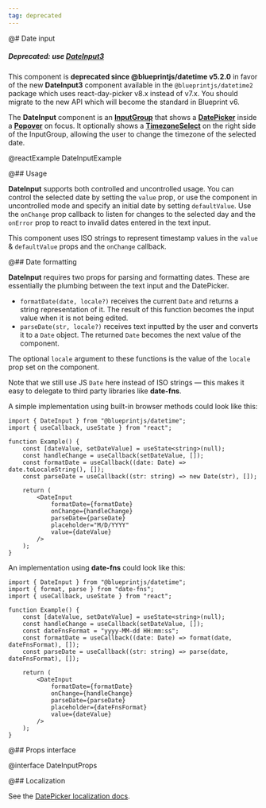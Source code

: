 ```yaml
---
tag: deprecated
---
```


@# Date input

<div class="@ns-callout @ns-intent-danger @ns-icon-error @ns-callout-has-body-content">
    <h5 class="@ns-heading">

Deprecated: use [**DateInput3**](#datetime2/date-input3)

</h5>

This component is **deprecated since @blueprintjs/datetime v5.2.0** in favor of the new
**DateInput3** component available in the `@blueprintjs/datetime2` package which uses
react-day-picker v8.x instead of v7.x. You should migrate to the new API which will become the
standard in Blueprint v6.

</div>

The **DateInput** component is an [**InputGroup**](#core/components/input-group)
that shows a [**DatePicker**](#datetime/datepicker) inside a [**Popover**](#core/components/popover)
on focus. It optionally shows a [**TimezoneSelect**](#datetime/timezone-select) on the right side of
the InputGroup, allowing the user to change the timezone of the selected date.

@reactExample DateInputExample

@## Usage

**DateInput** supports both controlled and uncontrolled usage. You can control
the selected date by setting the `value` prop, or use the component in
uncontrolled mode and specify an initial date by setting `defaultValue`.
Use the `onChange` prop callback to listen for changes to the selected day and
the `onError` prop to react to invalid dates entered in the text input.

This component uses ISO strings to represent timestamp values in the `value` & `defaultValue` props
and the `onChange` callback.

@## Date formatting

**DateInput** requires two props for parsing and formatting dates. These are essentially the plumbing
between the text input and the DatePicker.

-   `formatDate(date, locale?)` receives the current `Date` and returns a string representation of it.
    The result of this function becomes the input value when it is not being edited.
-   `parseDate(str, locale?)` receives text inputted by the user and converts it to a `Date` object.
    The returned `Date` becomes the next value of the component.

The optional `locale` argument to these functions is the value of the `locale` prop set on the component.

Note that we still use JS `Date` here instead of ISO strings &mdash; this makes it easy to delegate to
third party libraries like **date-fns**.

A simple implementation using built-in browser methods could look like this:

```tsx
import { DateInput } from "@blueprintjs/datetime";
import { useCallback, useState } from "react";

function Example() {
    const [dateValue, setDateValue] = useState<string>(null);
    const handleChange = useCallback(setDateValue, []);
    const formatDate = useCallback((date: Date) => date.toLocaleString(), []);
    const parseDate = useCallback((str: string) => new Date(str), []);

    return (
        <DateInput
            formatDate={formatDate}
            onChange={handleChange}
            parseDate={parseDate}
            placeholder="M/D/YYYY"
            value={dateValue}
        />
    );
}
```

An implementation using **date-fns** could look like this:

```tsx
import { DateInput } from "@blueprintjs/datetime";
import { format, parse } from "date-fns";
import { useCallback, useState } from "react";

function Example() {
    const [dateValue, setDateValue] = useState<string>(null);
    const handleChange = useCallback(setDateValue, []);
    const dateFnsFormat = "yyyy-MM-dd HH:mm:ss";
    const formatDate = useCallback((date: Date) => format(date, dateFnsFormat), []);
    const parseDate = useCallback((str: string) => parse(date, dateFnsFormat), []);

    return (
        <DateInput
            formatDate={formatDate}
            onChange={handleChange}
            parseDate={parseDate}
            placeholder={dateFnsFormat}
            value={dateValue}
        />
    );
}
```

@## Props interface

@interface DateInputProps

@## Localization

See the [DatePicker localization docs](#datetime/datepicker.localization).
